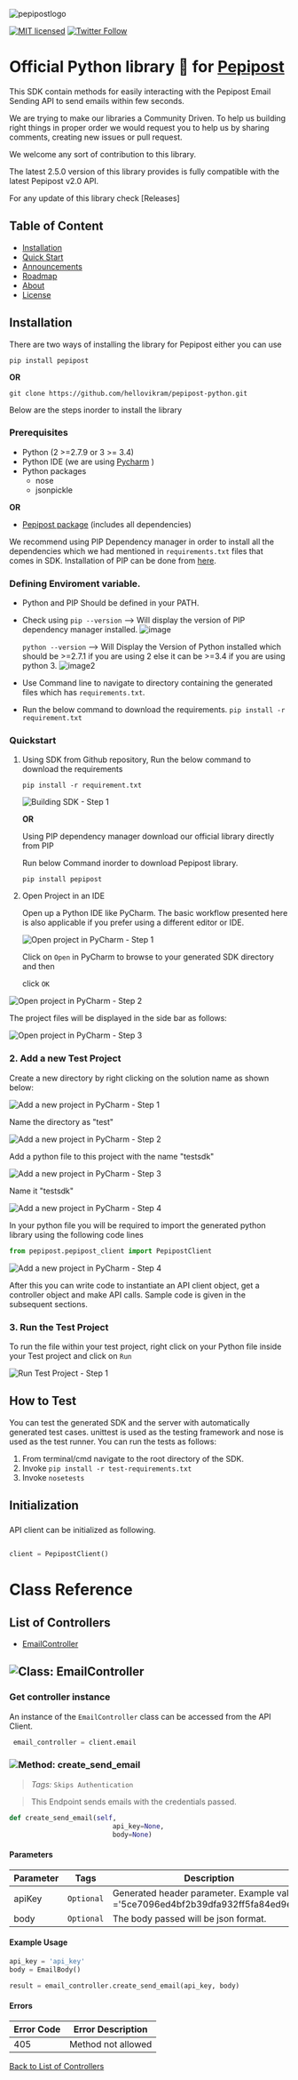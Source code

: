 ![pepipostlogo](https://pepipost.com/assets/img/pepipost-footLogo.png)

[![MIT licensed](https://img.shields.io/badge/license-MIT-blue.svg)](./LICENSE.txt)
[![Twitter Follow](https://img.shields.io/twitter/follow/pepi_post.svg?style=social&label=Follow)](https://twitter.com/pepi_post)

# Official Python library :snake: for [Pepipost](https://pepipost.com)

   This SDK contain methods for easily interacting with the Pepipost Email Sending API to send emails within few seconds.

We are trying to make our libraries a Community Driven. To help us building right things in proper order we would request you to help us by sharing comments, creating new issues or pull request.

   We welcome any sort of contribution to this library.

   The latest 2.5.0 version of this library provides is fully compatible with the latest Pepipost v2.0 API.

   For any update of this library check [Releases]

## Table of Content
* [Installation](#installation)
* [Quick Start](#quickstart)
* [Announcements](#announcements)
* [Roadmap](#roadmap)
* [About](#about)
* [License](#license)


<a name="installation"></a>
## Installation 
   
   There are two ways of installing the library for Pepipost either you can use 
   
   ```pip install pepipost``` 
   
   **OR**
   
   ```git clone https://github.com/hellovikram/pepipost-python.git``` 
   
   Below are the steps inorder to install the library
   
### Prerequisites
   * Python (2 >=2.7.9 or 3 >= 3.4)
   * Python IDE (we are using [Pycharm](https://www.jetbrains.com/pycharm/download/) )
   * Python packages  
     * nose
     * jsonpickle
   
   **OR**
   
   * [Pepipost package]() (includes all dependencies)
   
   We recommend using PIP Dependency manager in order to install all the dependencies which we had mentioned in ```requirements.txt``` files that comes in SDK.
   Installation of PIP can be done from [here](https://pip.pypa.io/en/stable/installing/).
   
### Defining Enviroment variable.   
   
   * Python and PIP Should be defined in your PATH.
   * Check using 
     ```pip --version```   --> Will display the version of PIP dependency manager installed.
     ![image]()
     
     ```python --version```  --> Will Display the Version of Python installed which should be >=2.7.1 if you are using 2 else it can be >=3.4 if you are using python 3.
     ![image2]()
     
   * Use Command line to navigate to directory containing the generated files which has ```requirements.txt```.
   * Run the below command to download the requirements.
     ```pip install -r requirement.txt```    

<a name="quickstart"></a>
### Quickstart

   1. Using SDK from Github repository, Run the below command to download the requirements
         
      ```pip install -r requirement.txt```
      
      ![Building SDK - Step 1](https://apidocs.io/illustration/python?step=installDependencies&workspaceFolder=pepipost-Python)
      
      **OR**

      Using PIP dependency manager download our official library directly from PIP 
      
      Run below Command inorder to download Pepipost library.
      
      ```pip install pepipost```

   2. Open Project in an IDE
   
      Open up a Python IDE like PyCharm. 
      The basic workflow presented here is also applicable if you prefer using a different editor or IDE.
      
      ![Open project in PyCharm - Step 1](https://apidocs.io/illustration/python?step=pyCharm)
      
      Click on ```Open``` in PyCharm to browse to your generated SDK directory and then
      
      click ```OK```
      
    

![Open project in PyCharm - Step 2](https://apidocs.io/illustration/python?step=openProject0&workspaceFolder=pepipost-Python)     

The project files will be displayed in the side bar as follows:

![Open project in PyCharm - Step 3](https://apidocs.io/illustration/python?step=openProject1&workspaceFolder=pepipost-Python&projectName=pepipost)     

### 2. Add a new Test Project

Create a new directory by right clicking on the solution name as shown below:

![Add a new project in PyCharm - Step 1](https://apidocs.io/illustration/python?step=createDirectory&workspaceFolder=pepipost-Python&projectName=pepipost)

Name the directory as "test"

![Add a new project in PyCharm - Step 2](https://apidocs.io/illustration/python?step=nameDirectory)
   
Add a python file to this project with the name "testsdk"

![Add a new project in PyCharm - Step 3](https://apidocs.io/illustration/python?step=createFile&workspaceFolder=pepipost-Python&projectName=pepipost)

Name it "testsdk"

![Add a new project in PyCharm - Step 4](https://apidocs.io/illustration/python?step=nameFile)

In your python file you will be required to import the generated python library using the following code lines

```Python
from pepipost.pepipost_client import PepipostClient
```

![Add a new project in PyCharm - Step 4](https://apidocs.io/illustration/python?step=projectFiles&workspaceFolder=pepipost-Python&libraryName=pepipost.pepipost_client&projectName=pepipost&className=PepipostClient)

After this you can write code to instantiate an API client object, get a controller object and  make API calls. Sample code is given in the subsequent sections.

### 3. Run the Test Project

To run the file within your test project, right click on your Python file inside your Test project and click on ```Run```

![Run Test Project - Step 1](https://apidocs.io/illustration/python?step=runProject&workspaceFolder=pepipost-Python&libraryName=pepipost.pepipost_client&projectName=pepipost&className=PepipostClient)


## How to Test

You can test the generated SDK and the server with automatically generated test
cases. unittest is used as the testing framework and nose is used as the test
runner. You can run the tests as follows:

  1. From terminal/cmd navigate to the root directory of the SDK.
  2. Invoke ```pip install -r test-requirements.txt```
  3. Invoke ```nosetests```

## Initialization

### 

API client can be initialized as following.

```python

client = PepipostClient()
```



# Class Reference

## <a name="list_of_controllers"></a>List of Controllers

* [EmailController](#email_controller)

## <a name="email_controller"></a>![Class: ](https://apidocs.io/img/class.png ".EmailController") EmailController

### Get controller instance

An instance of the ``` EmailController ``` class can be accessed from the API Client.

```python
 email_controller = client.email
```

### <a name="create_send_email"></a>![Method: ](https://apidocs.io/img/method.png ".EmailController.create_send_email") create_send_email

> *Tags:*  ``` Skips Authentication ``` 

> This Endpoint sends emails with the credentials passed.

```python
def create_send_email(self,
                          api_key=None,
                          body=None)
```

#### Parameters

| Parameter | Tags | Description |
|-----------|------|-------------|
| apiKey |  ``` Optional ```  | Generated header parameter. Example value ='5ce7096ed4bf2b39dfa932ff5fa84ed9ed8' |
| body |  ``` Optional ```  | The body passed will be json format. |



#### Example Usage

```python
api_key = 'api_key'
body = EmailBody()

result = email_controller.create_send_email(api_key, body)

```

#### Errors

| Error Code | Error Description |
|------------|-------------------|
| 405 | Method not allowed |




[Back to List of Controllers](#list_of_controllers)



